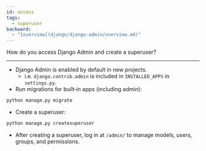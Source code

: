 ```yaml
---
id: access
tags:
  - superuser
backward:
  - "[overview](django/django-admin/overview.md)"
---
```


How do you access Django Admin and create a superuser?

---

- Django Admin is enabled by default in new projects.
    - i.e. `django.contrib.admin` is included in `INSTALLED_APPS` in `settings.py`.
- Run migrations for built‑in apps (including admin):
```bash
python manage.py migrate
```
- Create a superuser:
```bash
python manage.py createsuperuser
```
- After creating a superuser, log in at `/admin/` to manage models, users, groups, and permissions. 